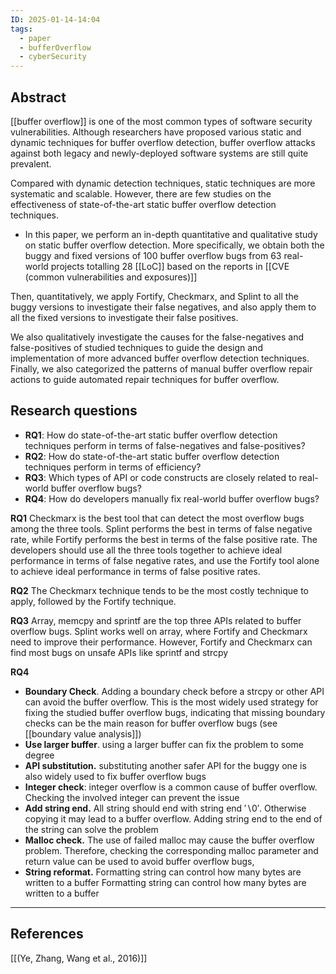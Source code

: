 ```yaml
---
ID: 2025-01-14-14:04
tags:
  - paper
  - bufferOverflow
  - cyberSecurity
---
```

## Abstract

[[buffer overflow]] is one of the most common types of software security vulnerabilities. 
Although researchers have proposed various static and dynamic techniques for buffer overflow detection, buffer overflow attacks against both legacy and newly-deployed software systems are still quite prevalent. 

Compared with dynamic detection techniques, static techniques are more systematic and scalable. However, there are few studies on the effectiveness of state-of-the-art static buffer overflow detection techniques.
- In this paper, we perform an in-depth quantitative and qualitative study on static buffer overflow detection. More specifically, we obtain both the buggy and fixed versions of 100 buffer overflow bugs from 63 real-world projects totalling 28 [[LoC]] based on the reports in [[CVE (common vulnerabilities and exposures)]]

Then, quantitatively, we apply Fortify, Checkmarx, and Splint to all the buggy versions to investigate their false negatives, and also apply them to all the fixed versions to investigate their false positives.

We also qualitatively investigate the causes for the false-negatives and false-positives of studied techniques to guide the design and implementation of more advanced buffer overflow detection techniques. Finally, we also categorized the patterns of manual buffer overflow repair actions to guide automated repair techniques for buffer overflow. 

## Research questions

- **RQ1**: How do state-of-the-art static buffer overflow detection techniques perform in terms of false-negatives and false-positives?
- **RQ2**: How do state-of-the-art static buffer overflow detection techniques perform in terms of efficiency?
- **RQ3**: Which types of API or code constructs are closely related to real-world buffer overflow bugs?
- **RQ4**: How do developers manually fix real-world buffer overflow bugs?

**RQ1**
Checkmarx is the best tool that can detect the most overflow bugs among the three tools. Splint performs the best in terms of false negative rate, while Fortify performs the best in terms of the false positive rate. The developers should use all the three tools together to achieve ideal performance in terms of false negative rates, and use the Fortify tool alone to achieve ideal performance in terms of false positive rates.

**RQ2**
The Checkmarx technique tends to be the most costly technique to apply, followed by the Fortify technique.

**RQ3**
Array, memcpy and sprintf are the top three APIs related to buffer overflow bugs. Splint works well on array, where Fortify and Checkmarx need to improve their performance. However, Fortify and Checkmarx can find most bugs on unsafe APIs like sprintf and strcpy

**RQ4**
- **Boundary Check**. Adding a boundary check before a strcpy or other API can avoid the buffer overflow. This is the most widely used strategy for fixing the studied buffer overflow bugs, indicating that missing boundary checks can be the main reason for buffer overflow bugs (see [[boundary value analysis]])
- **Use larger buffer**. using a larger buffer can fix the problem to some degree
- **API substitution.** substituting another safer API for the buggy one is also widely used to fix buffer overflow bugs
- **Integer check**: integer overflow is a common cause of buffer overflow. Checking the involved integer can prevent the issue
- **Add string end.** All string should end with string end ′∖0′. Otherwise copying it may lead to a buffer overflow. Adding string end to the end of the string can solve the problem 
- **Malloc check.** The use of failed malloc may cause the buffer overflow problem. Therefore, checking the corresponding malloc parameter and return value can be used to avoid buffer overflow bugs,
- **String reformat.** Formatting string can control how many bytes are written to a buffer Formatting string can control how many bytes are written to a buffer

---
## References

[[(Ye, Zhang, Wang et al., 2016)]]